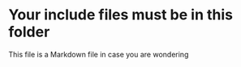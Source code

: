 # Your include files must be in this folder

This file is a Markdown file in case you are wondering
